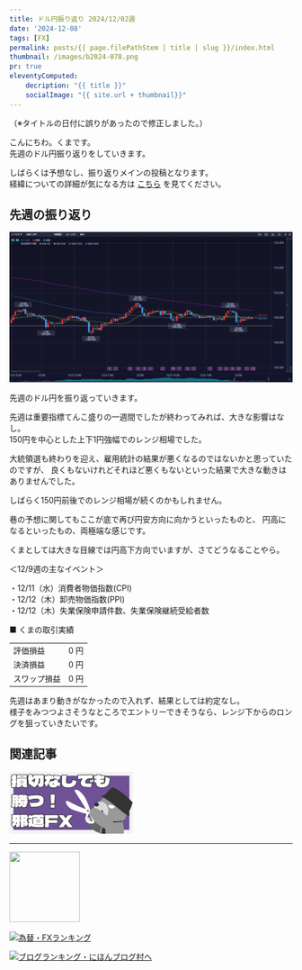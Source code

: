 ```yaml
---
title: ドル円振り返り 2024/12/02週
date: '2024-12-08'
tags: [FX]
permalink: posts/{{ page.filePathStem | title | slug }}/index.html
thumbnail: /images/b2024-078.png
pr: true
eleventyComputed:
    decription: "{{ title }}"
    socialImage: "{{ site.url + thumbnail}}"
---
```


（※タイトルの日付に誤りがあったので修正しました。）

こんにちわ。くまです。<br/>
先週のドル円振り返りをしていきます。

しばらくは予想なし、振り返りメインの投稿となります。<br/>
経緯についての詳細が気になる方は <a href="/posts/posts2024-056/">こちら</a> を見てください。

## 先週の振り返り

![](/images/b2024-078-01.png)

先週のドル円を振り返っていきます。

先週は重要指標てんこ盛りの一週間でしたが終わってみれば、大きな影響はなし。<br/>
150円を中心とした上下1円強幅でのレンジ相場でした。

大統領選も終わりを迎え、雇用統計の結果が悪くなるのではないかと思っていたのですが、
良くもないけれどそれほど悪くもないといった結果で大きな動きはありませんでした。

しばらく150円前後でのレンジ相場が続くのかもしれません。

巷の予想に関してもここが底で再び円安方向に向かうといったものと、
円高になるといったもの、両極端な感じです。<br/>

くまとしては大きな目線では円高下方向でいますが、さてどうなることやら。


＜12/9週の主なイベント＞

・12/11（水）消費者物価指数(CPI)<br/>
・12/12（木）卸売物価指数(PPI)<br/>
・12/12（木）失業保険申請件数、失業保険継続受給者数<br/>


■ くまの取引実績

<table style="min-width:18rem">
<tr>
    <td>評価損益</td>
    <td style="text-align:right;">0 円</td>
</tr>
<tr><td>決済損益</td><td style="text-align:right;">0 円</tr></tr>
<tr><td>スワップ損益</td><td style="text-align:right"> 0 円 </td></tr>
</table>

先週はあまり動きがなかったので入れず、結果としては約定なし。<br/>
様子をみつつよさそうなところでエントリーできそうなら、レンジ下からのロングを狙っていきたいです。

## 関連記事

<a class="internal-link" href="/posts/posts2024-036/">
    <img src="/images/b2024-036.png">
</a>

<br/>
<hr/>

<a href="https://px.a8.net/svt/ejp?a8mat=3YYPVE+94NAPE+1WP2+61C2P" rel="nofollow">
<img border="0" width="125" height="125" alt="" src="https://www21.a8.net/svt/bgt?aid=240125306552&wid=001&eno=01&mid=s00000008903001014000&mc=1"></a>
<img border="0" width="1" height="1" src="https://www17.a8.net/0.gif?a8mat=3YYPVE+94NAPE+1WP2+61C2P" alt="">

<a href="https://blog.with2.net/link/?id=2111205&cid=1532" title="為替・FXランキング"><img alt="為替・FXランキング" width="110" height="31" src="https://blog.with2.net/img/banner/c/banner_1/br_c_1532_1.gif"></a>

<a href="https://blogmura.com/ranking/in?p_cid=11188911" target="_blank"><img src="https://b.blogmura.com/88_31.gif" width="88" height="31" border="0" alt="ブログランキング・にほんブログ村へ" /></a>


<style>
.internal-link {
    img { width: 220px; }
}
</style>
